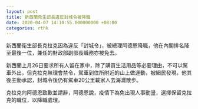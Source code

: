 ```yaml
---
layout: post
title: 新西蘭衛生部長違反封城令被降職
date: 2020-04-07 14:10:55.000000000 +08:00
categories: rthk
---
```


新西蘭衛生部長克拉克因為違反「封城令」，被總理阿德恩降職，他在內閣排名降至最後一位，兼任的財政部副部長職務亦被免去。

新西蘭上月26日要求所有人留在家中，除了購買生活用品等必要理由，不可以駕車外出，但克拉克無理會禁令，駕車到住所附近的山上做運動，被網民發現，他其後主動承認，封城令後仍有駕車20公里載家人去海灘散步。

克拉克向阿德恩致歉並請辭，阿德恩說，疫情下為免出現人事動盪，選擇保留克拉克的職位，以降職處理。
